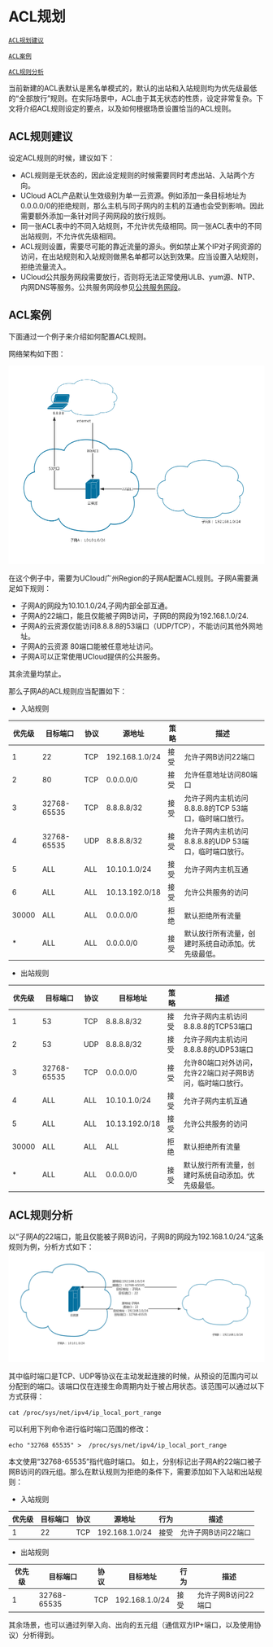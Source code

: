 # ACL规划

<a href="#head1">`ACL规划建议`</a>

<a href="#head2">`ACL案例`</a>

<a href="#head3">`ACL规则分析`</a>


当前新建的ACL表默认是黑名单模式的，默认的出站和入站规则均为优先级最低的“全部放行”规则。在实际场景中，ACL由于其无状态的性质，设定非常复杂。下文将介绍ACL规则设定的要点，以及如何根据场景设置恰当的ACL规则。
<a id="head1"/>

## ACL规则建议

设定ACL规则的时候，建议如下：
  * ACL规则是无状态的，因此设定规则的时候需要同时考虑出站、入站两个方向。
  * UCloud ACL产品默认生效级别为单一云资源。例如添加一条目标地址为0.0.0.0/0的拒绝规则，那么主机与同子网内的主机的互通也会受到影响。因此需要额外添加一条针对同子网网段的放行规则。
  * 同一张ACL表中的不同入站规则，不允许优先级相同。同一张ACL表中的不同出站规则，不允许优先级相同。
  * ACL规则设置，需要尽可能的靠近流量的源头。例如禁止某个IP对子网资源的访问，在出站规则和入站规则做黑名单都可以达到效果。应当设置入站规则，拒绝流量流入。
  * UCloud公共服务网段需要放行，否则将无法正常使用ULB、yum源、NTP、内网DNS等服务。公共服务网段参见[公共服务网段](https://docs.ucloud.cn/vpc/limit)。

<a id="head2"/>

## ACL案例

下面通过一个例子来介绍如何配置ACL规则。

网络架构如下图：

![](/images/configurationguide/未命名文件_5_.png)

在这个例子中，需要为UCloud广州Region的子网A配置ACL规则。子网A需要满足如下规则：
  * 子网A的网段为10.10.1.0/24,子网内部全部互通。
  * 子网A的22端口，能且仅能被子网B访问，子网B的网段为192.168.1.0/24.
  * 子网A的云资源仅能访问8.8.8.8的53端口（UDP/TCP），不能访问其他外网地址。
  * 子网A的云资源 80端口能被任意地址访问。
  * 子网A可以正常使用UCloud提供的公共服务。

其余流量均禁止。

那么子网A的ACL规则应当配置如下：

  * 入站规则

| 优先级   | 目标端口        | 协议  | 源地址            | 策略 | 描述                                |
| ----- | ----------- | --- | -------------- | -- | --------------------------------- |
| 1     | 22          | TCP | 192.168.1.0/24 | 接受 | 允许子网B访问22端口                       |
| 2     | 80          | TCP | 0.0.0.0/0      | 接受 | 允许任意地址访问80端口                      |
| 3     | 32768-65535 | TCP | 8.8.8.8/32     | 接受 | 允许子网内主机访问8.8.8.8的TCP 53端口，临时端口放行。 |
| 4     | 32768-65535 | UDP | 8.8.8.8/32     | 接受 | 允许子网内主机访问8.8.8.8的UDP 53端口，临时端口放行。 |
| 5     | ALL         | ALL | 10.10.1.0/24   | 接受 | 允许子网内主机互通                         |
| 6     | ALL         | ALL | 10.13.192.0/18 | 接受 | 允许公共服务的访问                         |
| 30000 | ALL         | ALL | 0.0.0.0/0      | 拒绝 | 默认拒绝所有流量                          |
| \*    | ALL         | ALL | 0.0.0.0/0      | 接受 | 默认放行所有流量，创建时系统自动添加。优先级最低。         |

  * 出站规则

| 优先级   | 目标端口        | 协议  | 目标地址           | 策略 | 描述                              |
| ----- | ----------- | --- | -------------- | -- | ------------------------------- |
| 1     | 53          | TCP | 8.8.8.8/32     | 接受 | 允许子网内主机访问8.8.8.8的TCP53端口        |
| 2     | 53          | UDP | 8.8.8.8/32     | 接受 | 允许子网内主机访问8.8.8.8的UDP53端口        |
| 3     | 32768-65535 | TCP | 0.0.0.0/0      | 接受 | 允许80端口对外访问，允许22端口对子网B访问，临时端口放行。 |
| 4     | ALL         | ALL | 10.10.1.0/24   | 接受 | 允许子网内主机互通                       |
| 5     | ALL         | ALL | 10.13.192.0/18 | 接受 | 允许公共服务的访问                       |
| 30000 | ALL         | ALL | ALL            | 拒绝 | 默认拒绝所有流量                        |
| \*    | ALL         | ALL | 0.0.0.0/0      | 接受 | 默认放行所有流量，创建时系统自动添加。优先级最低。       |

<a id="head3"/>

## ACL规则分析

以“子网A的22端口，能且仅能被子网B访问，子网B的网段为192.168.1.0/24.”这条规则为例，分析方式如下：
![](/images/configurationguide/sdngw_ecmp_6_.png)

其中临时端口是TCP、UDP等协议在主动发起连接的时候，从预设的范围内可以分配到的端口。该端口仅在连接生命周期内处于被占用状态。该范围可以通过以下方式获得：

    cat /proc/sys/net/ipv4/ip_local_port_range

可以利用下列命令进行临时端口范围的修改：

    echo "32768 65535" >  /proc/sys/net/ipv4/ip_local_port_range

本文使用“32768-65535”指代临时端口。
如上，分别标记出子网A的22端口被子网B访问的四元组。那么在默认规则为拒绝的条件下，需要添加如下入站和出站规则：


  * 入站规则

| 优先级 | 目标端口 | 协议  | 源地址            | 行为 | 描述          |
| --- | ---- | --- | -------------- | -- | ----------- |
| 1   | 22   | TCP | 192.168.1.0/24 | 接受 | 允许子网B访问22端口 |


  * 出站规则

| 优先级 | 目标端口        | 协议  | 目标地址           | 行为 | 描述          |
| --- | ----------- | --- | -------------- | -- | ----------- |
| 1   | 32768-65535 | TCP | 192.168.1.0/24 | 接受 | 允许子网B访问22端口 |

其余场景，也可以通过列举入向、出向的五元组（通信双方IP+端口，以及使用协议）分析得到。
